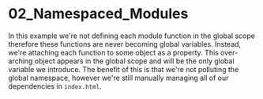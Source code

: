 # 02_Namespaced_Modules

In this example we're not defining each module function in the global scope therefore these
functions are never becoming global variables. Instead, we're attaching each function to some
object as a property. This over-arching object appears in the global scope and will be the only
global variable we introduce. The benefit of this is that we're not polluting the global namespace,
however we're still manually managing all of our dependencies in `index.html`.
